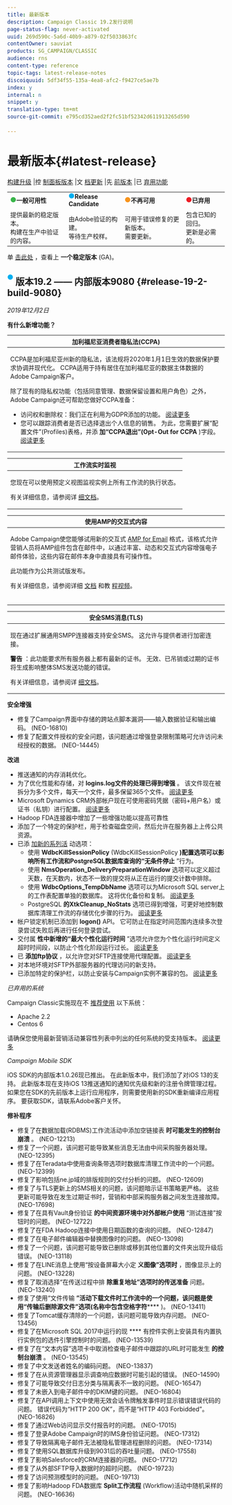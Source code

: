 ```yaml
---
title: 最新版本
description: Campaign Classic 19.2发行说明
page-status-flag: never-activated
uuid: 269d590c-5a6d-40b9-a879-02f5033863fc
contentOwner: sauviat
products: SG_CAMPAIGN/CLASSIC
audience: rns
content-type: reference
topic-tags: latest-release-notes
discoiquuid: 5df34f55-135a-4ea8-afc2-f9427ce5ae7b
index: y
internal: n
snippet: y
translation-type: tm+mt
source-git-commit: e795cd352aed2f2fc51bf52342d611913265d590

---
```



# 最新版本{#latest-release}

[构建升级](https://helpx.adobe.com/campaign/kb/acc-build-upgrade.html) |控 [制面板版本](https://docs.adobe.com/content/help/en/control-panel/using/release-notes.html) |文 [档更新](../../rn/using/documentation-updates.md) |先 [前版本](../../rn/using/release--19-1.md) |已 [弃用功能](https://helpx.adobe.com/campaign/kb/deprecated-and-removed-features.html)

<table> 
 <tbody> 
  <tr> 
   <td><img src="assets/green3.png"/><strong>一般可用性</strong></td>
   <td><img src="assets/blue3.png"/><strong>Release Candidate</strong></td> 
   <td><img src="assets/orange3.png"/><strong>不再可用</strong></td> 
   <td><img src="assets/red3.png"/><strong>已弃用</strong></td> 
  </tr> 
   <tr> 
   <td>提供最新的稳定版本。 <br>构建在生产中验证的内容。 </td>
   <td>由Adobe验证的构建。 <br>等待生产校样。 </td>
   <td>可用于错误修复的更新版本。 <br>需要更新。 </td>
   <td>包含已知的回归。 <br>更新是必需的。 </td>
  </tr> 
 </tbody> 
</table>

单 [击此处](../../rn/using/release--19-1.md#release-19-1-4-build-9032) ，查看上 **一个稳定版本** (GA)。

## ![](assets/blue2.png) 版本19.2 —— 内部版本9080 {#release-19-2-build-9080}

_2019年12月2日_

**有什么新增功能？**

<table> 
 <thead> 
  <tr> 
   <th> <strong>加利福尼亚消费者隐私法(CCPA)</strong><br /> </th> 
  </tr> 
 </thead> 
 <tbody> 
  <tr> 
   <td> <p>CCPA是加利福尼亚州新的隐私法，该法规将2020年1月1日生效的数据保护要求协调并现代化。 CCPA适用于持有居住在加利福尼亚的数据主体数据的Adobe Campaign客户。</p>
    <p>除了现有的隐私权功能（包括同意管理、数据保留设置和用户角色）之外，Adobe Campaign还可帮助您做好CCPA准备：</p>
    <ul>
      <li>访问权和删除权：我们正在利用为GDPR添加的功能。 <a href="https://helpx.adobe.com/campaign/kb/acc-privacy.html#righttoaccess">阅读更多</a></li>
      <li>您可以跟踪消费者是否已选择退出个人信息的销售。 为此，您需要扩展“配置文件”(Profiles)表格，并添 <strong>加“CCPA退出”(Opt-Out for CCPA</strong> )字段。 <a href="https://helpx.adobe.com/campaign/kb/acc-privacy.html#ccpa">阅读更多</a></li></td> 
  </tr> 
 </tbody> 
</table>

<table> 
 <thead> 
  <tr> 
   <th> <strong>工作流实时监视</strong><br /> </th> 
  </tr> 
 </thead> 
 <tbody> 
  <tr> 
   <td> <p>您现在可以使用预定义视图监视实例上所有工作流的执行状态。</p>
   <p>有关详细信息，请参阅详 <a href="../../workflow/using/monitoring-workflow-execution.md#filtering-workflows-status">细文档</a>。</p></td> 
  </tr> 
 </tbody> 
</table>


<table> 
 <thead> 
  <tr> 
   <th> <strong>使用AMP的交互式内容</strong><br /> </th> 
  </tr> 
 </thead> 
 <tbody> 
  <tr> 
<td> <p>Adobe Campaign使您能够试用新的交互式 <a href="https://amp.dev/about/email/">AMP for Email</a> 格式，该格式允许营销人员将AMP组件包含在邮件中，以通过丰富、动态和交互式内容增强电子邮件体验，这些内容在邮件本身中直接具有可操作性。</p>
   <p>此功能作为公共测试版发布。</p>
   <p>有关详细信息，请参阅详细 <a href="../../delivery/using/defining-interactive-content.md">文档</a> 和教 <a href="https://docs.adobe.com/content/help/en/campaign-learn/campaign-classic-tutorials/sending-messages/email-channel/defining-interactive-email-content-with-amp.html">程视频</a>。</p><br /></td> 
  </tr> 
 </tbody> 
</table>


<table> 
 <thead> 
  <tr> 
   <th> <strong>安全SMS消息(TLS)</strong><br /> </th> 
  </tr> 
 </thead> 
 <tbody> 
  <tr> 
<td> <p>现在通过扩展通用SMPP连接器支持安全SMS。 这允许与提供者进行加密连接。</p> <p><strong>警告</strong> ：此功能要求所有服务器上都有最新的证书。 无效、已吊销或过期的证书将生成影响整体SMS发送功能的错误。</p><p>有关详细信息，请参阅详 <a href="https://helpx.adobe.com/campaign/kb/sms-connector-protocol-and-settings.html">细文档</a>。 </p> </td> 
  </tr> 
 </tbody> 
</table>

**安全增强**

* 修复了Campaign界面中存储的跨站点脚本漏洞——输入数据验证和输出编码。 (NEO-16810)
* 修复了配置文件授权的安全问题，该问题通过增强登录限制策略可允许访问未经授权的数据。 (NEO-14445)

**改进**

* 推送通知的内存消耗优化。
* 为了优化性能和存储，对 **logins.log文件的处理已得到增强** 。 该文件现在被拆分为多个文件，每天一个文件，最多保留365个文件。 [阅读更多](../../production/using/log-files.md)
* Microsoft Dynamics CRM外部帐户现在可使用密码凭据（密码+用户名）或证书（私钥）进行配置。 [阅读更多](../../platform/using/external-accounts.md#microsoft-dynamics-crm-external-account)
* Hadoop FDA连接器中增加了一些增强功能以提高可靠性
* 添加了一个特定的保护栏，用于检查磁盘空间，然后允许在服务器上上传公共资源。
* 已添 [加新的系列活](../../installation/using/configuring-campaign-options.md) 动选项：
   * 使用 **WdbcKillSessionPolicy** (WdbcKillSessionPolicy **)配置选项可以影响所有工作流和PostgreSQL数据库查询的“无条件停止** ”行为。
   * 使用 **NmsOperation_DeliveryPreparationWindow** 选项可以定义超过天数，在天数内，状态不一致的提交将从正在运行的提交计数中排除。
   * 使用 **WdbcOptions_TempDbName** 选项可以为Microsoft SQL server上的工作表配置单独的数据库。 这将优化备份和复制。 [阅读更多](../../production/using/rdbms-specific-recommendations.md#microsoft-sql-server)
   * PostgreSQL **的XtkCleanup_NoStats** 选项已得到增强，可更好地控制数据库清理工作流的存储优化步骤的行为。 [阅读更多](../../production/using/database-cleanup-workflow.md#statistics-update)
* 帐户锁定机制已添加到 **logon()** API。 它可防止在指定时间范围内连续多次登录尝试失败后再进行任何登录尝试。
* 交付属 **性中新增的“最大个性化运行时间** ”选项允许您为个性化运行时间定义超时时间段，以防止个性化阶段运行过长。 [阅读更多](../../delivery/using/personalization-fields.md#timing-out-personalization)
* 已 **添加ftp协议** ，以允许您对SFTP连接使用代理配置。 [阅读更多](../../installation/using/configuring-campaign-server.md#proxy-connection-configuration)
* 对本地环境对SFTP外部服务器的代理访问的新支持。
* 已添加特定的保护栏，以防止安装与Campaign实例不兼容的包。 [阅读更多](../../installation/using/installing-campaign-standard-packages.md)

_已弃用的系统_

Campaign Classic实施现在不 [推荐使用](https://helpx.adobe.com/campaign/kb/deprecated-and-removed-features.html) 以下系统：
* Apache 2.2
* Centos 6

请确保您使用最新营销活动兼容性列表中列出的任何系统的受支持版本。 [阅读更多](https://helpx.adobe.com/campaign/kb/compatibility-matrix.html)

_Campaign Mobile SDK_

iOS SDK的内部版本1.0.26现已推出。 在此新版本中，我们添加了对iOS 13的支持。 此新版本现在支持iOS 13推送通知的通知优先级和新的注册令牌管理过程。 如果您在SDK的先前版本上运行应用程序，则需要使用新的SDK重新编译应用程序。 要获取SDK，请联系Adobe客户关怀。

**修补程序**

* 修复了在数据加载(RDBMS)工作流活动中添加空链接表 **时可能发生的控制台崩溃** 。 (NEO-12213)
* 修复了一个问题，该问题可能导致某些消息无法由中间采购服务器处理。 (NEO-12395)
* 修复了在Teradata中使用查询条带选项时数据库清理工作流中的一个问题。 (NEO-12399)
* 修复了影响包括ne.jp域的排版规则的交付分析的问题。 (NEO-12609)
* 修复了与TLS更新上的SMS相关的问题，该问题暗示证书策略更严格。 这些更新可能导致在发生过期证书时，营销和中部采购服务器之间发生连接故障。 (NEO-17698)
* 修复了在具有Vault身份验证 **的中间资源环境中对外部帐户使用** “测试连接”按钮时的问题。 (NEO-12722)
* 修复了在FDA Hadoop连接中使用日期函数的查询的问题。 (NEO-12847)
* 修复了在电子邮件编辑器中替换图像时的问题。 (NEO-13098)
* 修复了一个问题，该问题可能导致已删除或移到其他位置的文件夹出现升级后错误。 (NEO-13118)
* 修复了在LINE消息上使用“按设备屏幕大小定 **义图像”选项时** ，图像显示上的问题。 (NEO-13228)
* 修复了取消选择“在传送过程中排 **除重复地址”选项时的传送准备** 问题。 (NEO-13240)
* 修复了使用“文件传输 **”活动下载文件时工作流中的一个问题，该问题是使用“传输后删除源文件”选项(名称中包含空格字符****** )。 (NEO-13411)
* 修复了Tomcat缓存清除的一个问题，该问题可能导致内存问题。 (NEO-13456)
* 修复了在Microsoft SQL 2017中运行的现 **** 有控件实例上安装具有内置执行实例包的选件引擎控制时的问题。 (NEO-13539)
* 修复了在“文本内容”选项卡中取消检查电子邮件中跟踪的URL时可能发生 **的控制台崩溃** 。 (NEO-13545)
* 修复了中文发送者姓名的编码问题。 (NEO-13837)
* 修复了在从资源管理器显示调查响应数据时可能引起的错误。 (NEO-14590)
* 修复了可能导致交付日志分类与隔离表不一致的问题。 (NEO-16547)
* 修复了未嵌入到电子邮件中的DKIM键的问题。 (NEO-16804)
* 修复了在API调用上下文中使用无效会话令牌触发事件时显示错误错误代码的问题。 错误代码为“HTTP 200 OK”，而不是“HTTP 403 Forbidded”。 (NEO-16826)
* 修复了通过Web访问显示交付报告时的问题。 (NEO-17015)
* 修复了登录Adobe Campaign时的IMS身份验证问题。 (NEO-17312)
* 修复了导致隔离电子邮件无法被隐私管理进程删除的问题。 (NEO-17314)
* 修复了使用SQL数据库升级到9031后的吞吐量问题。 (NEO-17558)
* 修复了影响Salesforce的CRM连接器的问题。 (NEO-17712)
* 修复了从外部SFTP导入数据时的超时问题。 (NEO-19723)
* 修复了访问预测模型时的问题。 (NEO-19713)
* 修复了影响Hadoop FDA数据库 **Split工作流程** (Workflow)活动中随机采样的问题。 (NEO-16636)

